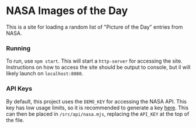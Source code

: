 # NASA Images of the Day
This is a site for loading a random list of "Picture of the Day" entries from NASA.

### Running
To run, use `npm start`. This will start a `http-server` for accessing the site. Instructions on how
 to access the site should be output to console, but il will likely launch on `localhost:8080`.

### API Keys
By default, this project uses the `DEMO_KEY` for accessing the NASA API. This key has low usage
limits, so it is recommended to generate a key [here](https://api.nasa.gov/#signUp). This can then
be placed in `/src/api/nasa.mjs`, replacing the `API_KEY` at the top of the file.